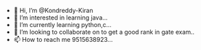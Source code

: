 - 👋 Hi, I’m @Kondreddy-Kiran
- 👀 I’m interested in learning java...
- 🌱 I’m currently learning python,c...
- 💞️ I’m looking to collaborate on to get a good rank in gate exam..
- 📫 How to reach me 9515638923...

<!---
Kondreddy-Kiran/Kondreddy-Kiran is a ✨ special ✨ repository because its `README.md` (this file) appears on your GitHub profile.
You can click the Preview link to take a look at your changes.
--->
